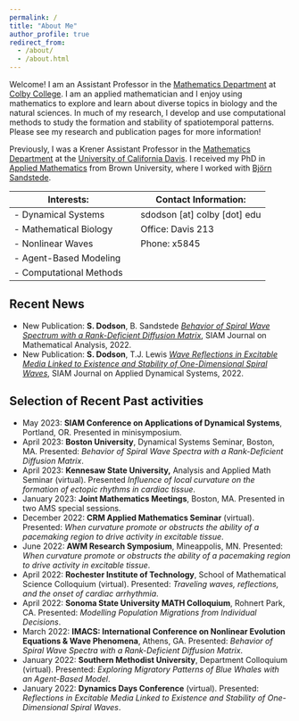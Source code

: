 ```yaml
---
permalink: /
title: "About Me"
author_profile: true
redirect_from:
  - /about/
  - /about.html
---
```


Welcome! I am an Assistant Professor in the [Mathematics Department](https://www.colby.edu/math/) at [Colby College](https://www.colby.edu/). I am an applied mathematician and I enjoy using mathematics to explore and learn about diverse topics in biology and the natural sciences. In much of my research, I develop and use computational methods to study the formation and stability of spatiotemporal patterns. Please see my research and publication pages for more information!

Previously, I was a Krener Assistant Professor in the [Mathematics Department](https://www.math.ucdavis.edu/) at the [University of California Davis](https://www.ucdavis.edu/). I received my PhD in [Applied Mathematics](https://appliedmath.brown.edu/) from Brown University, where I worked with [Bj&ouml;rn Sandstede](https://bjornsandstede.com/).


| Interests: |  | Contact Information: |
| --- | -- | --- |
| - Dynamical Systems| | sdodson [at] colby [dot] edu |
| - Mathematical Biology | | Office: Davis 213 |
| - Nonlinear Waves | |Phone: x5845 |
| - Agent-Based Modeling | | |
| - Computational Methods | | |



Recent News
---
- New Publication: **S. Dodson**, B. Sandstede [*Behavior of Spiral Wave Spectrum with a Rank-Deficient Diffusion Matrix*](https://doi.org/10.1137/21M1455917), SIAM Journal on Mathematical Analysis, 2022.
- New Publication: **S. Dodson**, T.J. Lewis [*Wave Reflections in Excitable Media Linked to Existence and Stability of One-Dimensional Spiral Waves*](https://doi.org/10.1137/21M1425025), SIAM Journal on Applied Dynamical Systems, 2022.





Selection of Recent Past activities
---
- May 2023: **SIAM Conference on Applications of Dynamical Systems**, Portland, OR. Presented in minisymposium.
- April 2023: **Boston University**, Dynamical Systems Seminar, Boston, MA. Presented: _Behavior of Spiral Wave Spectra with a Rank-Deficient Diffusion Matrix_.
- April 2023: **Kennesaw State University,** Analysis and Applied Math Seminar (virtual). Presented _Influence of local curvature on the formation of ectopic rhythms in cardiac tissue_.
- January 2023: **Joint Mathematics Meetings**, Boston, MA. Presented in two AMS special sessions.
- December 2022: **CRM Applied Mathematics Seminar** (virtual). Presented: _When curvature promote or obstructs the ability of a pacemaking region to drive activity in excitable tissue_.
- June 2022: **AWM Research Symposium**, Mineappolis, MN. Presented: _When curvature promote or obstructs the ability of a pacemaking region to drive activity in excitable tissue_.
- April 2022: **Rochester Institute of Technology**, School of Mathematical Science Colloquium (virtual). Presented: _Traveling waves, reflections, and the onset of cardiac arrhythmia_.
- April 2022: **Sonoma State University MATH Colloquium**, Rohnert Park, CA. Presented: _Modelling Population Migrations from Individual Decisions_.
- March 2022: **IMACS: International Conference on Nonlinear Evolution Equations & Wave Phenomena**, Athens, GA. Presented: _Behavior of Spiral Wave Spectra with a Rank-Deficient Diffusion Matrix_.
- January 2022: **Southern Methodist University**, Department Colloquium (virtual). Presented: _Exploring Migratory Patterns of Blue Whales with an Agent-Based Model_.
- January 2022: **Dynamics Days Conference** (virtual). Presented: _Reflections in Excitable Media Linked to Existence and Stability of One-Dimensional Spiral Waves_.
